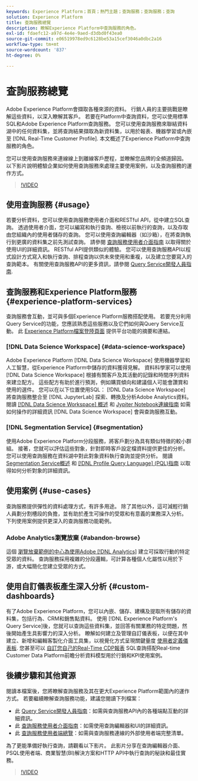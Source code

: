 ```yaml
---
keywords: Experience Platform；首頁；熱門主題；查詢服務；查詢服務；查詢
solution: Experience Platform
title: 查詢服務總覽
description: 瞭解Experience Platform中查詢服務的角色。
exl-id: fdaefc12-a97d-4e4e-9aed-d3dbd0f43ea0
source-git-commit: e06519978ed9c6128be53a15cef3046a0dbc2a16
workflow-type: tm+mt
source-wordcount: '837'
ht-degree: 0%

---
```


# 查詢服務總覽

Adobe Experience Platform會擷取各種來源的資料。 行銷人員的主要挑戰是瞭解這些資料，以深入瞭解其客戶。 若要在Platform中查詢資料，您可以使用標準SQL和Adobe Experience Platform查詢服務。 您可以使用查詢服務來聯結資料湖中的任何資料集，並將查詢結果擷取為新資料集，以用於報表、機器學習或內嵌至 [!DNL Real-Time Customer Profile]. 本文概述了Experience Platform中查詢服務的角色。

您可以使用查詢服務來連線線上到離線客戶歷程，並瞭解您品牌的全頻道歸因。 以下影片說明體驗企業如何使用查詢服務來處理主要使用案例，以及查詢服務的運作方式。

>[!VIDEO](https://video.tv.adobe.com/v/29795?quality=12&learn=on)

## 使用查詢服務 {#usage}

若要分析資料，您可以使用查詢服務使用者介面和RESTful API，從中建立SQL查詢。 透過使用者介面，您可以編寫和執行查詢、檢視以前執行的查詢，以及存取由您組織內的使用者儲存的查詢。 您可以使用查詢編輯器（如沙箱），在將查詢執行到更廣的資料集之前先測試查詢。 請參閱 [查詢服務使用者介面指南](ui/overview.md) 以取得關於使用UI的詳細資訊。 RESTful API提供類似的體驗。 您可以使用查詢服務API以程式設計方式寫入和執行查詢、排程查詢以供未來使用和重複，以及建立您要寫入的查詢範本。 有關使用查詢服務API的更多資訊，請參閱 [Query Service開發人員指南](api/getting-started.md).

## 查詢服務和Experience Platform服務 {#experience-platform-services}

查詢服務會互動，並可與多個Experience Platform服務搭配使用。 若要充分利用Query Service的功能，您應該熟悉這些服務以及它們如何與Query Service互動。 此 [Experience Platform檔案登陸頁面](https://experienceleague.adobe.com/docs/experience-platform.html) 提供平台功能的摘要和連結。

### [!DNL Data Science Workspace] {#data-science-workspace}

Adobe Experience Platform [!DNL Data Science Workspace] 使用機器學習和人工智慧，從Experience Platform中儲存的資料獲得見解。 資料科學家可以使用 [!DNL Data Science Workspace] 根據有關客戶及其活動的記錄和時間序列資料來建立配方。 這些配方有助於進行預測，例如購買傾向和建議個人可能會讚賞和使用的選件。 您可以在以下位置使用SQL： [!DNL Data Science Workspace] 將查詢服務整合至 [!DNL JupyterLab] 探索、轉換及分析Adobe Analytics資料。 閱讀 [[!DNL Data Science Workspace] 概述](../data-science-workspace/home.md) 和 [Jypiter Notebook連線指南](./clients/jupyter-notebook.md) 如需如何操作的詳細資訊 [!DNL Data Science Workspace] 會與查詢服務互動。

### [!DNL Segmentation Service] {#segmentation}

使用Adobe Experience Platform分段服務，將客戶劃分為具有類似特徵的較小群組。 接著，您就可以評估這些對象，針對即時客戶設定檔資料提供更佳的分析。 您可以使用查詢服務在資料湖中對此對象資料執行查詢並提供分析。 閱讀 [Segmentation Service概述](../segmentation/home.md) 和 [[!DNL Profile Query Language] (PQL)指南](../segmentation/pql/overview.md) 以取得如何分析對象的詳細資訊。

## 使用案例 {#use-cases}

查詢服務提供彈性的資料處理方式，有許多用途。 除了其他以外，這可減輕行銷人員劃分割槽段的負擔，並有助於產生可操作的受眾和有意義的業務深入分析。 下列使用案例提供更深入的查詢服務功能範例。

### Adobe Analytics瀏覽放棄 {#abandon-browse}

這個 [瀏覽放棄範例的中心為使用Adobe [!DNL Analytics]](./use-cases/abandoned-browse.md) 建立可採取行動的特定受眾的資料。 查詢服務採用複雜的分段邏輯，可計算各種個人化屬性以用於下游，或大幅簡化您建立受眾的方式。

## 使用自訂儀表板產生深入分析 {#custom-dashboards}

有了Adobe Experience Platform，您可以內嵌、儲存、建構及提取所有儲存的資料集，包括行為、CRM和銷售點資料。 使用 [!DNL Experience Platform's Query Service]後，您就可以查詢這些資料集，並回答有關業務的特定問題，然後開始產生具影響力的深入分析。 瞭解如何建立及管理自訂儀表板，以便在其中建立、新增和編輯客製化介面工具集，以視覺化方式呈現關鍵量度 [使用者定義儀表板](../dashboards/user-defined-dashboards.md). 您甚至可以 [自訂您自己的Real-Time CDP報表](../dashboards/cdp-insights-data-model.md) SQL查詢搭配Real-time Customer Data Platform前瞻分析資料模型用於行銷和KPI使用案例。

## 後續步驟和其他資源

閱讀本檔案後，您將瞭解查詢服務及其在更大Experience Platform範圍內的運作方式。 若要繼續瞭解查詢服務功能，建議您閱讀下列檔案：

- 此 [Query Service開發人員指南](api/getting-started.md)：如需與查詢服務API內的各種端點互動的詳細資訊。
- 此 [查詢服務使用者介面指南](ui/overview.md)：如需使用查詢編輯器和UI的詳細資訊。
- 此 [查詢服務使用者端總覽](clients/overview.md)：如需與查詢服務連線的外部使用者端完整清單。

為了更能準備好執行查詢，請觀看以下影片。 此影片分享在查詢編輯器介面、PSQL使用者端、商業智慧(BI)解決方案和HTTP API中執行查詢的秘訣和最佳實務。

>[!VIDEO](https://video.tv.adobe.com/v/29811?quality=12&learn=on)

